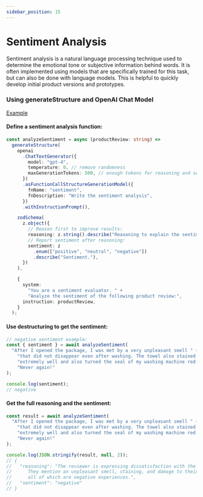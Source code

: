 ```yaml
---
sidebar_position: 15
---
```


# Sentiment Analysis

Sentiment analysis is a natural language processing technique used to determine the emotional tone or subjective information behind words.
It is often implemented using models that are specifically trained for this task, but can also be done with language models.
This is helpful to quickly develop initial product versions and prototypes.

### Using generateStructure and OpenAI Chat Model

[Example](https://github.com/lgrammel/modelfusion/blob/main/examples/basic/src/tutorials/sentiment-analysis.ts)

#### Define a sentiment analysis function:

```ts
const analyzeSentiment = async (productReview: string) =>
  generateStructure(
    openai
      .ChatTextGenerator({
        model: "gpt-4",
        temperature: 0, // remove randomness
        maxGenerationTokens: 500, // enough tokens for reasoning and sentiment
      })
      .asFunctionCallStructureGenerationModel({
        fnName: "sentiment",
        fnDescription: "Write the sentiment analysis",
      })
      .withInstructionPrompt(),

    zodSchema(
      z.object({
        // Reason first to improve results:
        reasoning: z.string().describe("Reasoning to explain the sentiment."),
        // Report sentiment after reasoning:
        sentiment: z
          .enum(["positive", "neutral", "negative"])
          .describe("Sentiment."),
      })
    ),

    {
      system:
        "You are a sentiment evaluator. " +
        "Analyze the sentiment of the following product review:",
      instruction: productReview,
    }
  );
```

#### Use destructuring to get the sentiment:

```ts
// negative sentiment example:
const { sentiment } = await analyzeSentiment(
  "After I opened the package, I was met by a very unpleasant smell " +
    "that did not disappear even after washing. The towel also stained " +
    "extremely well and also turned the seal of my washing machine red. " +
    "Never again!"
);

console.log(sentiment);
// negative
```

#### Get the full reasoning and the sentiment:

```ts
const result = await analyzeSentiment(
  "After I opened the package, I was met by a very unpleasant smell " +
    "that did not disappear even after washing. The towel also stained " +
    "extremely well and also turned the seal of my washing machine red. " +
    "Never again!"
);

console.log(JSON.stringify(result, null, 2));
// {
//   "reasoning": "The reviewer is expressing dissatisfaction with the product.
//      They mention an unpleasant smell, staining, and damage to their washing machine,
//      all of which are negative experiences.",
//   "sentiment": "negative"
// }
```
